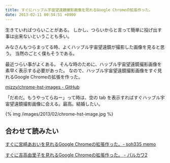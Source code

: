 ```yaml
---
title: すぐにハッブル宇宙望遠鏡撮影画像を見れるGoogle Chromeの拡張作った。
date: 2013-02-11 00:54:51 +0900
---
```


生きていればつらいことがある。
しかし、つらいからと言って簡単に投げ出す事は出来ないということも多い。

みなさんもつらまってる時、よくハッブル宇宙望遠鏡が撮影した画像を見ると思う。
当然のごとく僕もそうである。

最近つらい事がよくある。
そんな時のために、ハッブル宇宙望遠鏡撮影画像を素早く表示する必要があった。
なので、ハッブル宇宙望遠鏡撮影画像をすぐ見れるGoogle Chromeの拡張を作った。

[mizzy/chrome-hst-images - GitHub](https://github.com/mizzy/chrome-hst-images)

「だめだ。もうやってらねー」って時は、空の tab を表示すればすぐハッブル宇宙望遠鏡撮影画像に会える。最高。結婚したい。

{% img /images/2013/02/chrome-hst-image.jpg %}


## 合わせて読みたい

[すぐに宮崎あおいを見れるGoogle Chromeの拡張作った。- soh335 memo](http://soh335.hatenablog.com/entry/2013/02/10/011039)

[すぐに吉高由里子を見れるGoogle Chromeの拡張作った。 - パルカワ2](http://blog.hisaichi5518.com/entry/2013/02/01/003820)